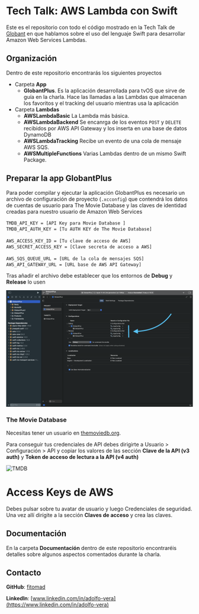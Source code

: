 # Tech Talk: AWS Lambda con Swift

Este es el repositorio con todo el código mostrado en la Tech Talk de [Globant](https://www.globant.com/) en que hablamos sobre el uso del lenguaje Swift para desarrollar Amazon Web Services Lambdas.

## Organización

Dentro de este repositorio encontrarás los siguientes proyectos

* Carpeta **App**
    * **GlobantPlus**. Es la aplicación desarrollada para tvOS que sirve de guía en la charla. Hace las llamadas a las Lambdas que almacenan los favoritos y el tracking del usuario mientras usa la aplicación
* Carpeta **Lambdas**
    * **AWSLambdaBasic** La Lambda más básica.
    * **AWSLambdaBackend** Se encanrga de los eventos `POST` y `DELETE` recibidos por AWS API Gateway y los inserta en una base de datos DynamoDB
    * **AWSLambdaTracking** Recibe un evento de una cola de mensaje AWS SQS.
    * **AWSMultipleFunctions** Varias Lambdas dentro de un mismo Swift Package.

## Preparar la app GlobantPlus

Para poder compilar y ejecutar la aplicación GlobantPlus es necesario un archivo de configuración de proyecto (`.xcconfig`) que contendrá los datos de cuentas de usuario para The Movie Database y las claves de identidad creadas para nuestro usuario de Amazon Web Services

```xcconfig
TMDB_API_KEY = [API Key para Movie Database ]
TMDB_API_AUTH_KEY = [Tu AUTH KEY de The Movie Database]

AWS_ACCESS_KEY_ID = [Tu clave de acceso de AWS]
AWS_SECRET_ACCESS_KEY = [Clave secreta de acceso a AWS]

AWS_SQS_QUEUE_URL = [URL de la cola de mensajes SQS]
AWS_API_GATEWAY_URL = [URL base de AWS API Gateway]
```

Tras añadir el archivo debe establecer que los entornos de **Debug** y **Release** lo usen

![Xcode-xcconfig](https://github.com/fitomad/TechTalk-AWS-Lamba-Swift/raw/main/Documentation/Images/XCConfig-Xcode.png)

### The Movie Database

Necesitas tener un usuario en [themoviedb.org](https://www.themoviedb.org/).

Para conseguir tus credenciales de API debes dirigirte a Usuario > Configuración > API y copiar
los valores de las sección **Clave de la API (v3 auth)** y **Token de acceso de lectura a la API (v4 auth)**

![TMDB](https://github.com/fitomad/TechTalk-AWS-Lamba-Swift/raw/main/Documentation/Images/tmdb.png)

# Access Keys de AWS

Debes pulsar sobre tu avatar de usuario y luego Credenciales de seguridad. Una vez allí dirígite a la sección **Claves de acceso** y crea las claves.

## Documentación

En la carpeta **Documentación** dentro de este repositorio encontraréis detalles sobre algunos aspectos comentados durante la charla.

## Contacto

**GitHub**: [fitomad](https://github.com/fitomad)

**LinkedIn**: [www.linkedin.com/in/adolfo-vera](https://www.linkedin.com/in/adolfo-vera)
